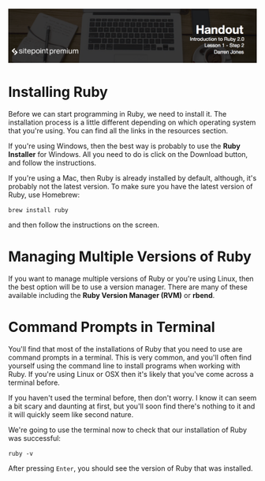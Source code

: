 ![](headings/1.2.png)

# Installing Ruby

Before we can start programming in Ruby, we need to install it. The installation process is a little different depending on which operating system that you're using. You can find all the links in the resources section.

If you're using Windows, then the best way is probably to use the **Ruby Installer** for Windows. All you need to do is click on the Download button, and follow the instructions.

If you're using a Mac, then Ruby is already installed by default, although, it's probably not the latest version. To make sure you have the latest version of Ruby, use Homebrew:

```
brew install ruby
```

and then follow the instructions on the screen.

# Managing Multiple Versions of Ruby

If you want to manage multiple versions of Ruby or you're using Linux, then the best option will be to use a version manager. There are many of these available including the **Ruby Version Manager (RVM)** or **rbend**.

# Command Prompts in Terminal

You'll find that most of the installations of Ruby that you need to use are command prompts in a terminal. This is very common, and you'll often find yourself using the command line to install programs when working with Ruby. If you're using Linux or OSX then it's likely that you've come across a terminal before.

If you haven't used the terminal before, then don't worry. I know it can seem a bit scary and daunting at first, but you'll soon find there's nothing to it and it will quickly seem like second nature.

We're going to use the terminal now to check that our installation of Ruby was successful:

```
ruby -v
```

After pressing `Enter`, you should see the version of Ruby that was installed.
